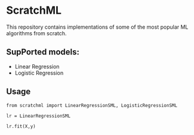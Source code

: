 # ScratchML
This repository contains implementations of some of the most popular ML algorithms from scratch.
## SupPorted models:
- Linear Regression
- Logistic Regression
## Usage
```ipython
from scratchml import LinearRegressionSML, LogisticRegressionSML

lr = LinearRegressionSML

lr.fit(X,y)




```